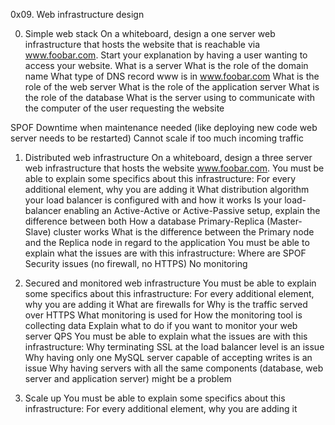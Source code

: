 0x09. Web infrastructure design

0. Simple web stack
On a whiteboard, design a one server web infrastructure that hosts the website that is reachable via www.foobar.com. Start your explanation by having a user wanting to access your website.
What is a server
What is the role of the domain name
What type of DNS record www is in www.foobar.com
What is the role of the web server
What is the role of the application server
What is the role of the database
What is the server using to communicate with the computer of the user requesting the website

SPOF
Downtime when maintenance needed (like deploying new code web server needs to be restarted)
Cannot scale if too much incoming traffic

1. Distributed web infrastructure
On a whiteboard, design a three server web infrastructure that hosts the website www.foobar.com.
You must be able to explain some specifics about this infrastructure:
For every additional element, why you are adding it
What distribution algorithm your load balancer is configured with and how it works
Is your load-balancer enabling an Active-Active or Active-Passive setup, explain the difference between both
How a database Primary-Replica (Master-Slave) cluster works
What is the difference between the Primary node and the Replica node in regard to the application
You must be able to explain what the issues are with this infrastructure:
Where are SPOF
Security issues (no firewall, no HTTPS)
No monitoring

2. Secured and monitored web infrastructure
You must be able to explain some specifics about this infrastructure:
For every additional element, why you are adding it
What are firewalls for
Why is the traffic served over HTTPS
What monitoring is used for
How the monitoring tool is collecting data
Explain what to do if you want to monitor your web server QPS
You must be able to explain what the issues are with this infrastructure:
Why terminating SSL at the load balancer level is an issue
Why having only one MySQL server capable of accepting writes is an issue
Why having servers with all the same components (database, web server and application server) might be a problem

3. Scale up
You must be able to explain some specifics about this infrastructure:
For every additional element, why you are adding it
